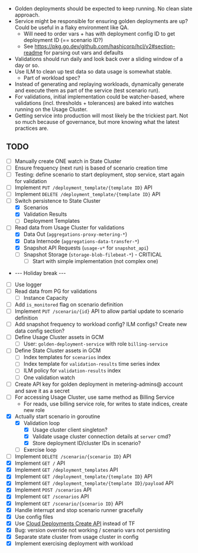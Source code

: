 - Golden deployments should be expected to keep running. No clean slate approach.
- Service might be responsible for ensuring golden deployments are up? Could be useful in a flaky environment like QA.
  - Will need to order vars + has with deployment config ID to get deployment ID (== scenario ID?)
  - See https://pkg.go.dev/github.com/hashicorp/hcl/v2#section-readme for parsing out vars and defaults
- Validations should run daily and look back over a sliding window of a day or so.
- Use ILM to clean up test data so data usage is somewhat stable.
  - Part of workload spec?  
- Instead of generating and replaying workloads, dynamically generate and execute them as part of the service (test scenario run).
- For validations, initial implementation could be watcher-based, where validations (incl. thresholds + tolerances) are baked into watches running on the Usage Cluster.
- Getting service into production will most likely be the trickiest part. Not so much because of governance, but more knowing what the latest practices are.

## TODO
- [ ] Manually create ONE watch in State Cluster
- [ ] Ensure frequency (next run) is based of scenario creation time
- [ ] Testing: define scenario to start deployment, stop service, start again for validation
- [ ] Implement `PUT /deployment_template/{template ID}` API
- [ ] Implement `DELETE /deployment_template/{template ID}` API
- [ ] Switch persistence to State Cluster
  - [x] Scenarios
  - [x] Validation Results
  - [ ] Deployment Templates
- [ ] Read data from Usage Cluster for validations
  - [x] Data Out (`aggregations-proxy-metering-*`)
  - [x] Data Internode (`aggregations-data-transfer-*`)
  - [x] Snapshot API Requests (`usage-v*` for `snapshot_api`)
  - [ ] Snapshot Storage (`storage-blob-filebeat-*`) - CRITICAL
    - [ ] Start with simple implementation (not complex one)
- --- Holiday break ---
- [ ] Use logger
- [ ] Read data from PG for validations
  - [ ] Instance Capacity
- [ ] Add `is_monitored` flag on scenario definition
- [ ] Implement `PUT /scenario/{id}` API to allow partial update to scenario definition
- [ ] Add snapshot frequency to workload config? ILM configs? Create new data config section?
- [ ] Define Usage Cluster assets in GCM
  - [ ] User: `golden-deployment-service` with role `billing-service` 
- [ ] Define State Cluster assets in GCM
  - [ ] Index templates for `scenarios` index
  - [ ] Index template for `validation-results` time series index
  - [ ] ILM policy for `validation-results` index
  - [ ] One validation watch
- [ ] Create API key for golden deployment in metering-admins@ account and save it as a secret
- [ ] For accessing Usage Cluster, use same method as Billing Service
  - For reads, use billing service role, for writes to state indices, create new role
- [x] Actually start scenario in goroutine
  - [x] Validation loop
    - [x] Usage cluster client singleton?
    - [x] Validate usage cluster connection details at `server` cmd?
    - [x] Store deployment ID/cluster IDs in scenario?
  - [ ] Exercise loop
- [ ] Implement `DELETE /scenario/{scenario ID}` API
- [x] Implement `GET /` API
- [x] Implement `GET /deployment_templates` API
- [x] Implement `GET /deployment_template/{template ID}` API
- [x] Implement `GET /deployment_template/{template ID}/payload` API
- [x] Implement `POST /scenarios` API
- [x] Implement `GET /scenarios` API
- [x] Implement `GET /scenario/{scenario ID}` API
- [x] Handle interrupt and stop scenario runner gracefully
- [x] Use config files
- [x] Use [Cloud Deployments Create API](https://www.elastic.co/guide/en/cloud/current/ec-api-deployment-crud.html#ec_create_a_deployment) instead of TF
- [x] Bug: version override not working / scenario vars not persisting
- [x] Separate state cluster from usage cluster in config
- [x] Implement exercising deployment with workload

